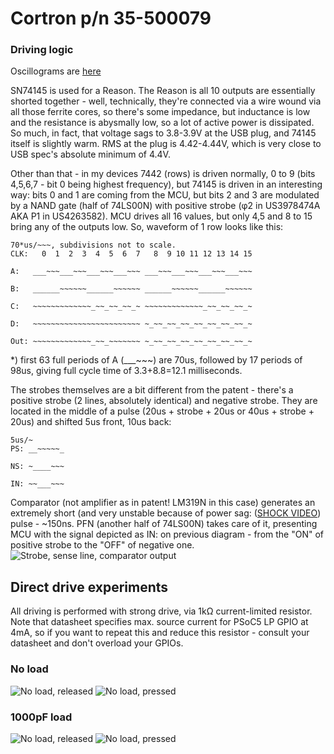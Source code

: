 # Cortron p/n 35-500079

### Driving logic
Oscillograms are [here](OriginalTimings/)

SN74145 is used for a Reason.
The Reason is all 10 outputs are essentially shorted together - well, technically, they're connected via a wire wound via all those ferrite cores, so there's some impedance, but inductance is low and the resistance is abysmally low, so a lot of active power is dissipated.
So much, in fact, that voltage sags to 3.8-3.9V at the USB plug, and 74145 itself is slightly warm.
RMS at the plug is 4.42-4.44V, which is very close to USB spec's absolute minimum of 4.4V.

Other than that - in my devices 7442 (rows) is driven normally, 0 to 9 (bits 4,5,6,7 - bit 0 being highest frequency), but 74145 is driven in an interesting way: bits 0 and 1 are coming from the MCU, but bits 2 and 3 are modulated by a NAND gate (half of 74LS00N) with positive strobe (φ2 in US3978474A AKA P1 in US4263582).
MCU drives all 16 values, but only 4,5 and 8 to 15 bring any of the outputs low. So, waveform of 1 row looks like this:
```
70*us/~~~, subdivisions not to scale.
CLK:   0  1  2  3  4  5  6  7   8  9 10 11 12 13 14 15

A:   ___~~~___~~~___~~~___~~~ ___~~~___~~~___~~~___~~~

B:   ______~~~~~~______~~~~~~ ______~~~~~~______~~~~~~

C:   ~~~~~~~~~~~~~_~~_~~_~~_~ ~~~~~~~~~~~~~_~~_~~_~~_~

D:   ~~~~~~~~~~~~~~~~~~~~~~~~ ~_~~_~~_~~_~~_~~_~~_~~_~

Out: ~~~~~~~~~~~~~_~~_~~~~~~~ ~_~~_~~_~~_~~_~~_~~_~~_~

```
*) first 63 full periods of A (___~~~) are 70us, followed by 17 periods of 98us, giving full cycle time of 3.3+8.8=12.1 milliseconds.

The strobes themselves are a bit different from the patent - there's a positive strobe (2 lines, absolutely identical) and negative strobe. They are located in the middle of a pulse (20us + strobe + 20us or 40us + strobe + 20us) and shifted 5us front, 10us back:
```
5us/~
PS: __~~~~~_

NS: ~____~~~

IN: ~~___~~~
```

Comparator (not amplifier as in patent! LM319N in this case) generates an extremely short (and very unstable because of power sag: ([SHOCK VIDEO](https://www.instagram.com/p/B0Ef6aLliQX/)) pulse - ~150ns. PFN (another half of 74LS00N) takes care of it, presenting MCU with the signal depicted as IN: on previous diagram - from the "ON" of positive strobe to the "OFF" of negative one.
![Strobe, sense line, comparator output](OriginalTimings/Strobe_and_sense_200ns.png)

## Direct drive experiments
All driving is performed with strong drive, via 1kΩ current-limited resistor. Note that datasheet specifies max. source current for PSoC5 LP GPIO at 4mA, so if you want to repeat this and reduce this resistor - consult your datasheet and don't overload your GPIOs.

### No load
![No load, released](DirectDrive/No_Load_Released.png)
![No load, pressed](DirectDrive/No_Load_Pressed.png)

### 1000pF load
![No load, released](DirectDrive/No_Load_Released.png)
![No load, pressed](DirectDrive/No_Load_Pressed.png)
